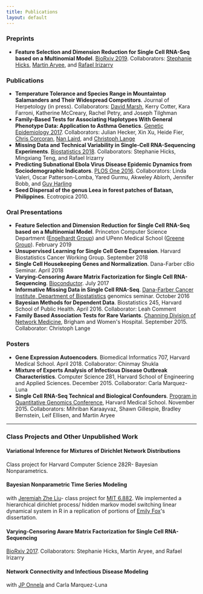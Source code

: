 ```yaml
---
title: Publications
layout: default
---
```


<!--[CV as pdf ![CV as pdf]({{ BASE_PATH }}/static/pdf-icon.png)]({{ BASE_PATH }}/static/Townes_curriculum_vitae.pdf)-->

### Preprints

* **Feature Selection and Dimension Reduction for Single Cell RNA-Seq based on a Multinomial Model**. [BioRxiv 2019](https://www.biorxiv.org/content/10.1101/574574v1). Collaborators: [Stephanie Hicks](http://www.stephaniehicks.com/), [Martin Aryee](http://aryee.mgh.harvard.edu/), and [Rafael Irizarry](http://rafalab.dfci.harvard.edu/) 

### Publications

* **Temperature Tolerance and Species Range in Mountaintop Salamanders and Their Widespread Competitors**. Journal of Herpetology (in press). Collaborators: [David Marsh](https://home.wlu.edu/~marshd/), Kerry Cotter, Kara Farroni, Katherine McCreary, Rachel Petry, and Joseph Tilghman
* **Family-Based Tests for Associating Haplotypes With General Phenotype Data: Application to Asthma Genetics**. [Genetic Epidemiology 2017](https://onlinelibrary.wiley.com/doi/10.1002/gepi.22094/full). Collaborators: Julian Hecker, Xin Xu, Heide Fier, [Chris Corcoran](http://www.math.usu.edu/people/chriscorcoran_facultypage), [Nan Laird](https://www.hsph.harvard.edu/nan-laird/), and [Christoph Lange](https://www.hsph.harvard.edu/christoph-lange/)
* **Missing Data and Technical Variability in Single-Cell RNA-Sequencing Experiments**. [Biostatistics 2018](https://academic.oup.com/biostatistics/article/doi/10.1093/biostatistics/kxx053/4599254). Collaborators: Stephanie Hicks, Mingxiang Teng, and Rafael Irizarry
* **Predicting Subnational Ebola Virus Disease Epidemic Dynamics from Sociodemographic Indicators**. [PLOS One 2016](http://dx.doi.org/10.1371/journal.pone.0163544). Collaborators: Linda Valeri, Oscar Patterson-Lomba, Yared Gurmu, Akweley Ablorh, Jennifer Bobb, and [Guy Harling](http://guyharling.com/)
* **Seed Dispersal of the genus Leea in forest patches of Bataan, Philippines**. Ecotropica 2010.

### Oral Presentations

* **Feature Selection and Dimension Reduction for Single Cell RNA-Seq based on a Multinomial Model**. Princeton Computer Science Department ([Engelhardt Group](https://www.cs.princeton.edu/~bee/)) and UPenn Medical School ([Greene Group](https://www.greenelab.com/)). February 2019
* **Unsupervised Learning for Single Cell Gene Expression**. Harvard Biostatistics Cancer Working Group. September 2018
* **Single Cell Housekeeping Genes and Normalization**. Dana-Farber cBio Seminar. April 2018
* **Varying-Censoring Aware Matrix Factorization for Single Cell RNA-Sequencing**. [Bioconductor](https://www.bioconductor.org/help/course-materials/2017/BioC2017/). July 2017
* **Informative Missing Data in Single Cell RNA-Seq**. [Dana-Farber Cancer Institute, Department of Biostatistics](http://www.dana-farber.org/Research/Departments-and-Centers/Department-of-Biostatistics-and-Computational-Biology.aspx) genomics seminar. October 2016
* **Bayesian Methods for Dependent Data**. Biostatistics 245, Harvard School of Public Health. April 2016. Collaborator: Leah Comment
* **Family Based Association Tests for Rare Variants**. [Channing Division of Network Medicine](http://brighamandwomens.org/research/depts/medicine/channing/default.aspx), Brigham and Women's Hospital. September 2015. Collaborator: Christoph Lange

### Posters

* **Gene Expression Autoencoders**. Biomedical Informatics 707, Harvard Medical School. April 2018. Collaborator: Chinmay Shukla
* **Mixture of Experts Analysis of Infectious Disease Outbreak Characteristics**. Computer Science 281, Harvard School of Engineering and Applied Sciences. December 2015. Collaborator: Carla Marquez-Luna
* **Single Cell RNA-Seq Technical and Biological Confounders**. [Program in Quantitative Genomics Conference](http://www.hsph.harvard.edu/2015-pqg-conference/), Harvard Medical School. November 2015. Collaborators: Mihriban Karaayvaz, Shawn Gillespie, Bradley Bernstein, Leif Ellisen, and Martin Aryee

---

### Class Projects and Other Unpublished Work

#### Variational Inference for Mixtures of Dirichlet Network Distributions
Class project for Harvard Computer Science 282R- Bayesian Nonparametrics.

#### Bayesian Nonparametric Time Series Modeling
with [Jeremiah Zhe Liu](http://jereliu.github.io/)- class project for [MIT 6.882](http://www.tamarabroderick.com/course_6_882.html). We implemented a hierarchical dirichlet process/ hidden markov model switching linear dynamical system in R in a replication of portions of [Emily Fox](http://www.stat.washington.edu/~ebfox/index.html)'s dissertation.

#### Varying-Censoring Aware Matrix Factorization for Single Cell RNA-Sequencing 
[BioRxiv 2017](https://www.biorxiv.org/content/early/2017/07/21/166736). Collaborators: Stephanie Hicks, Martin Aryee, and Rafael Irizarry

#### Network Connectivity and Infectious Disease Modeling
with [JP Onnela](http://www.hsph.harvard.edu/onnela-lab/) and Carla Marquez-Luna
